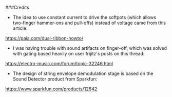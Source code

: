 
###Credits

- The idea to use constant current to drive the softpots (which allows two-finger hammer-ons and pull-offs) instead of voltage  came from this article:

https://paia.com/dual-ribbon-howto/

- I was having trouble with sound artifacts on finger-off, which was solved with gating based heavily on user frijitz\'s posts on this thread:

https://electro-music.com/forum/topic-32246.html

- The design of string envelope demodulation stage is based on the Sound Detector product from Sparkfun: 

https://www.sparkfun.com/products/12642

